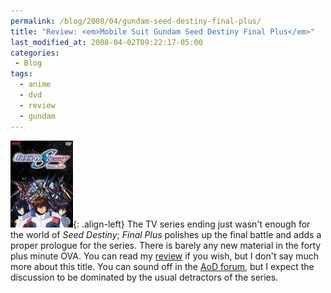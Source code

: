 ```yaml
---
permalink: /blog/2008/04/gundam-seed-destiny-final-plus/
title: "Review: <em>Mobile Suit Gundam Seed Destiny Final Plus</em>"
last_modified_at: 2008-04-02T09:22:17-05:00
categories:
 - Blog
tags:
  - anime
  - dvd
  - review
  - gundam
---
```


![Mobile Suit Gundam Seed Destiny Final Plus](/assets/images/reviews/gundam_seed_destiny_final_plus.jpg){: .align-left}
The TV series ending just wasn't enough for the world of _Seed Destiny_; _Final Plus_ polishes up the final battle and
adds a proper prologue for the series. There is barely any new material in the forty plus minute OVA. You can read my
[review](http://www.animeondvd.com/reviews2/disc_reviews/7127.php) if you wish, but I don't say much more about this
title.  You can sound off in the [AoD forum](http://www.animeondvd.com/forum/showtopic.php?tid/30303/), but I expect
the discussion to be dominated by the usual detractors of the series.